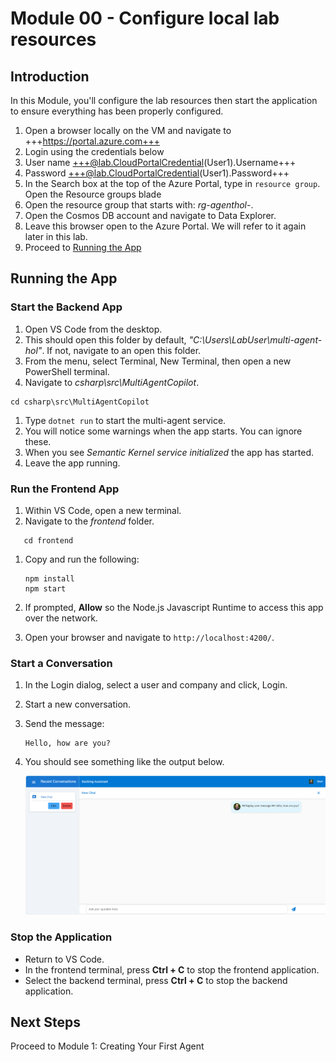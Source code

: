 # Module 00 - Configure local lab resources

## Introduction

In this Module, you'll configure the lab resources then start the application to ensure everything has been properly configured.

1. Open a browser locally on the VM and navigate to +++https://portal.azure.com+++
1. Login using the credentials below
1. User name +++@lab.CloudPortalCredential(User1).Username+++
1. Password +++@lab.CloudPortalCredential(User1).Password+++
1. In the Search box at the top of the Azure Portal, type in `resource group`. Open the Resource groups blade
1. Open the resource group that starts with: *rg-agenthol-*.
1. Open the Cosmos DB account and navigate to Data Explorer.
1. Leave this browser open to the Azure Portal. We will refer to it again later in this lab.
1. Proceed to [Running the App](#running-the-app)

## Running the App

### Start the Backend App

1. Open VS Code from the desktop.
1. This should open this folder by default, *"C:\Users\LabUser\multi-agent-hol\"*. If not, navigate to an open this folder.
1. From the menu, select Terminal, New Terminal, then open a new PowerShell terminal.
1. Navigate to *csharp\src\MultiAgentCopilot*.

```shell
cd csharp\src\MultiAgentCopilot
```

1. Type `dotnet run` to start the multi-agent service.
1. You will notice some warnings when the app starts. You can ignore these.
1. When you see *Semantic Kernel service initialized* the app has started.
1. Leave the app running.

### Run the Frontend App

1. Within VS Code, open a new terminal.
1. Navigate to the *frontend* folder.

```shell
   cd frontend
   ```

1. Copy and run the following:

   ```shell
   npm install
   npm start
   ```

1. If prompted, **Allow** so the Node.js Javascript Runtime to access this app over the network.
1. Open your browser and navigate to `http://localhost:4200/`.

### Start a Conversation

1. In the Login dialog, select a user and company and click, Login.
1. Start a new conversation.
1. Send the message:

   ```text
   Hello, how are you?
   ```

1. You should see something like the output below.

   ![Test output](./media/module-00/test-output.png)

### Stop the Application

- Return to VS Code.
- In the frontend terminal, press **Ctrl + C** to stop the frontend application.
- Select the backend terminal, press **Ctrl + C** to stop the backend application.

## Next Steps

Proceed to Module 1: Creating Your First Agent
